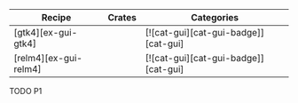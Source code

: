 | Recipe | Crates | Categories |
|--------|--------|------------|
| [gtk4][ex-gui-gtk4] |  | [![cat-gui][cat-gui-badge]][cat-gui] |
| [relm4][ex-gui-relm4] |  | [![cat-gui][cat-gui-badge]][cat-gui] |

<div class="hidden">
TODO P1
</div>
